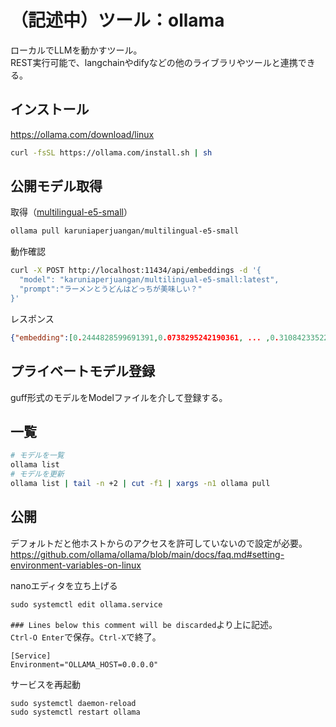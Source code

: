 # （記述中）ツール：ollama
ローカルでLLMを動かすツール。  
REST実行可能で、langchainやdifyなどの他のライブラリやツールと連携できる。  

## インストール
https://ollama.com/download/linux

```bash
curl -fsSL https://ollama.com/install.sh | sh
```

## 公開モデル取得

取得（[multilingual-e5-small](https://ollama.com/karuniaperjuangan/multilingual-e5-small)）
```bash
ollama pull karuniaperjuangan/multilingual-e5-small
```

動作確認
```bash
curl -X POST http://localhost:11434/api/embeddings -d '{
  "model": "karuniaperjuangan/multilingual-e5-small:latest",
  "prompt":"ラーメンとうどんはどっちが美味しい？"
}'
```

レスポンス
```json
{"embedding":[0.2444828599691391,0.0738295242190361, ... ,0.3108423352241516]}
```

## プライベートモデル登録
guff形式のモデルをModelファイルを介して登録する。

## 一覧
```bash
# モデルを一覧
ollama list
# モデルを更新
ollama list | tail -n +2 | cut -f1 | xargs -n1 ollama pull
```

## 公開
デフォルトだと他ホストからのアクセスを許可していないので設定が必要。  
https://github.com/ollama/ollama/blob/main/docs/faq.md#setting-environment-variables-on-linux

nanoエディタを立ち上げる
```
sudo systemctl edit ollama.service
```

`### Lines below this comment will be discarded`より上に記述。  
`Ctrl-O Enter`で保存。`Ctrl-X`で終了。
```
[Service]
Environment="OLLAMA_HOST=0.0.0.0"
```

サービスを再起動
```
sudo systemctl daemon-reload
sudo systemctl restart ollama
```